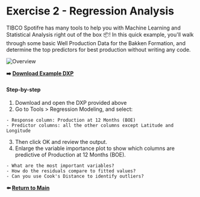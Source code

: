 # Exercise 2 - Regression Analysis

TIBCO Spotifre has many tools to help you with Machine Learning and Statistical Analysis right out of the box :package:! In this quick example, you'll walk through some basic Well Production Data for the Bakken Formation, and determine the top predictors for best production without writing any code.

![Overview](https://github.com/kanungle/2020-DUC-Datathon-Bootcamp-NeilK/blob/master/images/Ex2%20-%20Results.png)

__:arrow_right: [Download Example DXP](https://github.com/kanungle/2020-DUC-Datathon-Bootcamp-NeilK/blob/master/Exercise%202%20-%20Regression%20Analysis/Exercise%202%20-%20Regression%20Analysis.dxp)__

#### Step-by-step
  1. Download and open the DXP provided above
  2. Go to Tools > Regression Modeling, and select:
  
    - Response column: Production at 12 Months (BOE)
	- Predictor columns: all the other columns except Latitude and Longitude
  3. Then click OK and review the output.
  4. Enlarge the variable importance plot to show which columns are predictive of Production at 12 Months (BOE).

    - What are the most important variables? 
	- How do the residuals compare to fitted values? 
	- Can you use Cook's Distance to identify outliers?


__:arrow_left: [Return to Main](https://github.com/kanungle/2020-DUC-Datathon-Bootcamp-NeilK/blob/master/README.md)__